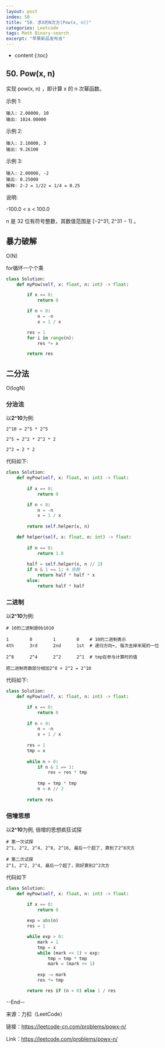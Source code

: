 ```yaml
---
layout: post
index: 50
title: "50. 求X的N次方(Pow(x, n))"
categories: Leetcode
tags: Math Binary-search
excerpt: "苹果新品发布会"
---
```


* content
{:toc}

## 50. Pow(x, n)

实现 pow(x, n) ，即计算 x 的 n 次幂函数。

示例 1:

```
输入: 2.00000, 10
输出: 1024.00000
```

示例 2:

```
输入: 2.10000, 3
输出: 9.26100
```

示例 3:

```
输入: 2.00000, -2
输出: 0.25000
解释: 2-2 = 1/22 = 1/4 = 0.25
```

说明:

-100.0 < x < 100.0

n 是 32 位有符号整数，其数值范围是 [−2^31, 2^31 − 1] 。

## 暴力破解

O(N)

for循环一个个乘

```python
class Solution:
    def myPow(self, x: float, n: int) -> float:

        if x == 0:
            return 0

        if n < 0:
            n = -n
            x = 1 / x

        res = 1
        for i in range(n):
            res *= x

        return res
```

## 二分法

O(logN)

### 分治法

以**2^10**为例:

```
2^10 = 2^5 * 2^5

2^5 = 2^2 * 2^2 * 2

2^2 = 2 * 2
```

代码如下:

```python
class Solution:
    def myPow(self, x: float, n: int) -> float:
        
        if x == 0:
            return 0

        if n < 0:
            n = -n
            x = 1 / x
            
        return self.helper(x, n)

    def helper(self, x: float, n: int) -> float:
        
        if n == 0:
            return 1.0
        
        half = self.helper(x, n // 2)
        if n & 1 == 1: # 奇数
            return half * half * x
        else:
            return half * half
```

### 二进制

以**2^10**为例:

```
# 10的二进制是0b1010

1        0        1        0    # 10的二进制表示
4th      3rd      2nd      1st  # 递归方向⬅️, 每次去掉末尾的一位

2^8      2^4      2^2      2^1  # tmp在参与计算时的值

把二进制奇数部分相加2^8 + 2^2 = 2^10
```

代码如下:

```python
class Solution:
    def myPow(self, x: float, n: int) -> float:

        if x == 0:
            return 0
        
        if n < 0:
            n = -n
            x = 1 / x
        
        res = 1
        tmp = x
        
        while n > 0:
            if n & 1 == 1:
                res = res * tmp
                
            tmp = tmp * tmp
            n = n // 2
            
        return res
```

### 倍增思想

以**2^10**为例, 倍增的思想疯狂试探

```
# 第一次试探
2^1, 2^2, 2^4, 2^8, 2^16, 最后一个超了, 算到了2^8次方
                       
# 第二次试探
2^1, 2^2, 2^4, 最后一个超了，刚好算到2^2次方
```

代码如下

```python
class Solution:
    def myPow(self, x: float, n: int) -> float:

        if x == 0:
            return 0
        
        exp = abs(n)
        res = 1

        while exp > 0:
            mark = 1
            tmp = x
            while (mark << 1) < exp:
                tmp = tmp * tmp
                mark = (mark << 1)
                
            exp -= mark
            res *= tmp

        return res if (n > 0) else 1 / res
```

--End--

来源：力扣（LeetCode）

链接：https://leetcode-cn.com/problems/powx-n/

Link：https://leetcode.com/problems/powx-n/
